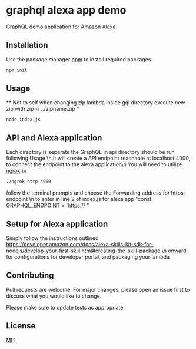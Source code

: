 # graphql alexa app demo

GraphQL demo application for Amazon Alexa

## Installation

Use the package manager [npm](https://www.npmjs.com/) to install required packages.

```bash
npm init
```

## Usage
** Not to self when changing zip lambda inside gql directory execute new zip with zip -r ../zipname.zip *
```node
node index.js
```
## API and Alexa application
Each directory is seperate the GraphQL in api directory should be run following Usage \n
It will create a API endpoint reachable at localhost:4000, to connect the endpoint to the alexa application\n
You will need to utilize [ngrok](https://ngrok.com/) \n
```bash
./ngrok http 4000
```
follow the terminal prompts and choose the Forwarding address for https: endpoint \n
to enter in line 2 of index.js for alexa app "const GRAPHQL_ENDPOINT = 'https:// "

## Setup for Alexa application
Simply follow the instructions outlined https://developer.amazon.com/docs/alexa-skills-kit-sdk-for-nodejs/develop-your-first-skill.html#creating-the-skill-package \n
onward for configurations for developer portal, and packaging your lambda
## Contributing
Pull requests are welcome. For major changes, please open an issue first to discuss what you would like to change.

Please make sure to update tests as appropriate.

## License
[MIT](https://choosealicense.com/licenses/mit/)
